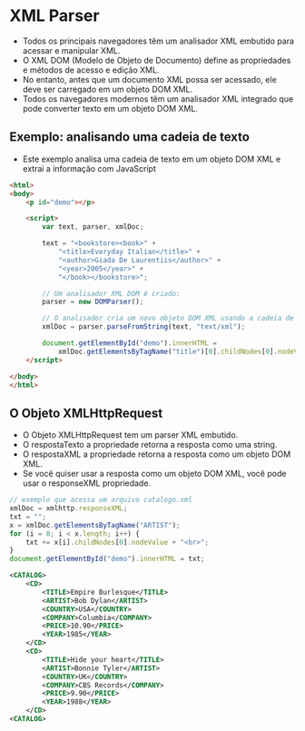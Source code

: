 # XML Parser

- Todos os principais navegadores têm um analisador XML embutido para acessar e manipular XML.
- O XML DOM (Modelo de Objeto de Documento) define as propriedades e métodos de acesso e edição XML.
- No entanto, antes que um documento XML possa ser acessado, ele deve ser carregado em um objeto DOM XML.
- Todos os navegadores modernos têm um analisador XML integrado que pode converter texto em um objeto DOM XML.

## Exemplo: analisando uma cadeia de texto

- Este exemplo analisa uma cadeia de texto em um objeto DOM XML e extrai a informação com JavaScript

~~~html
<html>
<body>
    <p id="demo"></p>

    <script>
        var text, parser, xmlDoc;

        text = "<bookstore><book>" +
            "<title>Everyday Italian</title>" +
            "<author>Giada De Laurentiis</author>" +
            "<year>2005</year>" +
            "</book></bookstore>";

        // Um analisador XML DOM é criado:
        parser = new DOMParser();

        // O analisador cria um novo objeto DOM XML usando a cadeia de texto:
        xmlDoc = parser.parseFromString(text, "text/xml");

        document.getElementById("demo").innerHTML =
            xmlDoc.getElementsByTagName("title")[0].childNodes[0].nodeValue;
    </script>

</body>
</html>
~~~

## O Objeto XMLHttpRequest

- O Objeto XMLHttpRequest tem um parser XML embutido.
- O respostaTexto a propriedade retorna a resposta como uma string.
- O respostaXML a propriedade retorna a resposta como um objeto DOM XML.
- Se você quiser usar a resposta como um objeto DOM XML, você pode usar o responseXML propriedade.

~~~javascript
// exemplo que acessa um arquivo catalogo.xml
xmlDoc = xmlhttp.responseXML;
txt = "";
x = xmlDoc.getElementsByTagName("ARTIST");
for (i = 0; i < x.length; i++) {
    txt += x[i].childNodes[0].nodeValue + "<br>";
}
document.getElementById("demo").innerHTML = txt;
~~~

~~~xml
<CATALOG>
    <CD>
        <TITLE>Empire Burlesque</TITLE>
        <ARTIST>Bob Dylan</ARTIST>
        <COUNTRY>USA</COUNTRY>
        <COMPANY>Columbia</COMPANY>
        <PRICE>10.90</PRICE>
        <YEAR>1985</YEAR>
    </CD>
    <CD>
        <TITLE>Hide your heart</TITLE>
        <ARTIST>Bonnie Tyler</ARTIST>
        <COUNTRY>UK</COUNTRY>
        <COMPANY>CBS Records</COMPANY>
        <PRICE>9.90</PRICE>
        <YEAR>1988</YEAR>
    </CD>    
<CATALOG>
~~~